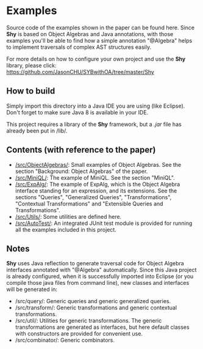 # Examples

Source code of the examples shown in the paper can be found here. Since __Shy__ is based on Object Algebras and Java annotations, with those examples you'll be able to find how a simple annotation "@Algebra" helps to implement traversals of complex AST structures easily.

For more details on how to configure your own project and use the __Shy__ library, please click: https://github.com/JasonCHU/SYBwithOA/tree/master/Shy

## How to build

Simply import this directory into a Java IDE you are using (like Eclipse). Don't forget to make sure Java 8 is available in your IDE.

This project requires a library of the __Shy__ framework, but a _.jar_ file has already been put in /lib/.

## Contents (with reference to the paper)

- [/src/ObjectAlgebras/](https://github.com/JasonCHU/SYBwithOA/tree/master/Examples/src/ObjectAlgebras): Small examples of Object Algebras. See the section "Background: Object Algebras" of the paper.
- [/src/MiniQL/](https://github.com/JasonCHU/SYBwithOA/tree/master/Examples/src/MiniQL): The example of MiniQL. See the section "MiniQL".
- [/src/ExpAlg/](https://github.com/JasonCHU/SYBwithOA/tree/master/Examples/src/ExpAlg): The example of ExpAlg, which is the Object Algebra interface standing for an expression, and its extensions. See the sections "Queries", "Generalized Queries", "Transformations", "Contextual Transformations" and "Extensible Queries and Transformations".
- [/src/Utils/](https://github.com/JasonCHU/SYBwithOA/tree/master/Examples/src/Utils): Some utilities are defined here.
- [/src/AutoTest/](https://github.com/JasonCHU/SYBwithOA/tree/master/Examples/src/AutoTest): An integrated JUnit test module is provided for running all the examples included in this project.

## Notes

__Shy__ uses Java reflection to generate traversal code for Object Algebra interfaces annotated with "@Algebra" automatically. Since this Java project is already configured, when it is successfully imported into Eclipse (or you compile those java files from command line), new classes and interfaces will be generated in:

- /src/query/: Generic queries and generic generalized queries.
- /src/transform/: Generic transformations and generic contextual transformations.
- /src/util/: Utilities for generic transformations. The generic transformations are generated as interfaces, but here default classes with constructors are provided for convenient use.
- /src/combinator/: Generic combinators.
